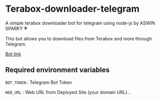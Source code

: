 # Terabox-downloader-telegram
A simple terabox downloader bot for telegram using node-js by ASWIN SPARKY 💗

This bot allows you to download files from Terabox and more through Telegram.

[Bot link](https://t.me/sparkymdbot)

## Required environment variables
 `BOT_TOKEN` : Telegram Bot Token

 `WEB_URL` : Web URL from Deployed Site (your domain URL)...
